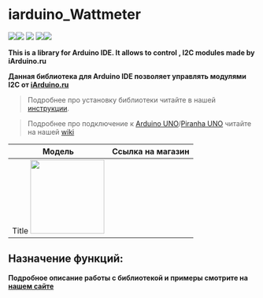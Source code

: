# iarduino_Wattmeter
[![](https://iarduino.ru/img/logo.svg)](https://iarduino.ru)[![](https://wiki.iarduino.ru/img/git-shop.svg?3)](https://iarduino.ru) [![](https://wiki.iarduino.ru/img/git-wiki.svg?2)](https://wiki.iarduino.ru) [![](https://wiki.iarduino.ru/img/git-lesson.svg?2)](https://lesson.iarduino.ru)[![](https://wiki.iarduino.ru/img/git-forum.svg?2)](http://forum.trema.ru)

**This is a library for Arduino IDE. It allows to control [](), I2C modules made by iArduino.ru**

**Данная библиотека для Arduino IDE позволяет управлять модулями I2C []() от [iArduino.ru](https://iarduino.ru)**

> Подробнее про установку библиотеки читайте в нашей [инструкции](https://wiki.iarduino.ru/page/Installing_libraries/).

> Подробнее про подключение к [Arduino UNO](https://iarduino.ru/shop/boards/arduino-uno-r3.html)/[Piranha UNO](https://iarduino.ru/shop/boards/piranha-uno-r3.html) читайте на нашей [wiki]()


| Модель | Ссылка на магазин |
|---|---|
| Title <img src="https://wiki.iarduino.ru/img/resources/xxxx/xxxx.svg" width="150px"></img>| |


## Назначение функций:

**Подробное описание работы с библиотекой и примеры смотрите на [нашем сайте]()**
